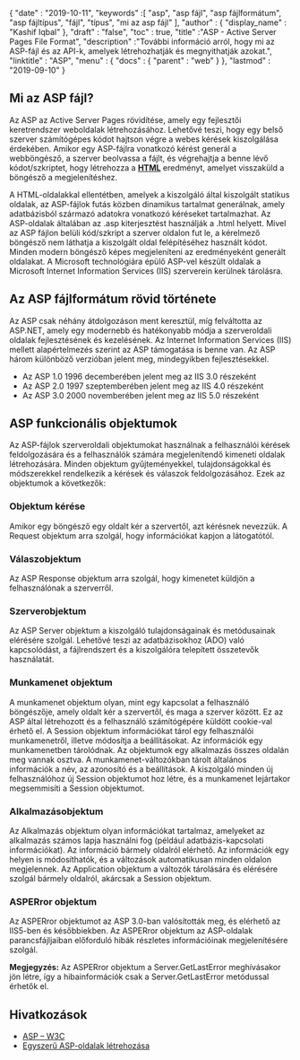 {
  "date" : "2019-10-11",
  "keywords" :[ "asp", "asp fájl", "asp fájlformátum", "asp fájltípus", "fájl", "típus", "mi az asp fájl" ],
  "author" : {
    "display_name" : "Kashif Iqbal"
},
  "draft" : "false",
  "toc" : true,
  "title" :"ASP - Active Server Pages File Format",
  "description" :"További információ arról, hogy mi az ASP-fájl és az API-k, amelyek létrehozhatják és megnyithatják azokat.",
  "linktitle" : "ASP",
  "menu" : {
    "docs" : {
      "parent" : "web"
}
},
  "lastmod" : "2019-09-10"
}

## Mi az ASP fájl?

Az ASP az Active Server Pages rövidítése, amely egy fejlesztői keretrendszer weboldalak létrehozásához. Lehetővé teszi, hogy egy belső szerver számítógépes kódot hajtson végre a webes kérések kiszolgálása érdekében. Amikor egy ASP-fájlra vonatkozó kérést generál a webböngésző, a szerver beolvassa a fájlt, és végrehajtja a benne lévő kódot/szkriptet, hogy létrehozza a **[HTML](/hu/web/html/)** eredményt, amelyet visszaküld a böngésző a megjelenítéshez.

A HTML-oldalakkal ellentétben, amelyek a kiszolgáló által kiszolgált statikus oldalak, az ASP-fájlok futás közben dinamikus tartalmat generálnak, amely adatbázisból származó adatokra vonatkozó kéréseket tartalmazhat. Az ASP-oldalak általában az .asp kiterjesztést használják a .html helyett. Mivel az ASP fájlon belüli kód/szkript a szerver oldalon fut le, a kérelmező böngésző nem láthatja a kiszolgált oldal felépítéséhez használt kódot. Minden modern böngésző képes megjeleníteni az eredményeként generált oldalakat. A Microsoft technológiára épülő ASP-vel készült oldalak a Microsoft Internet Information Services (IIS) szerverein kerülnek tárolásra.

## Az ASP fájlformátum rövid története
Az ASP csak néhány átdolgozáson ment keresztül, míg felváltotta az ASP.NET, amely egy modernebb és hatékonyabb módja a szerveroldali oldalak fejlesztésének és kezelésének. Az Internet Information Services (IIS) mellett alapértelmezés szerint az ASP támogatása is benne van. Az ASP három különböző verzióban jelent meg, mindegyikben fejlesztésekkel.

* Az ASP 1.0 1996 decemberében jelent meg az IIS 3.0 részeként
* Az ASP 2.0 1997 szeptemberében jelent meg az IIS 4.0 részeként
* Az ASP 3.0 2000 novemberében jelent meg az IIS 5.0 részeként

## ASP funkcionális objektumok

Az ASP-fájlok szerveroldali objektumokat használnak a felhasználói kérések feldolgozására és a felhasználók számára megjelenítendő kimeneti oldalak létrehozására. Minden objektum gyűjteményekkel, tulajdonságokkal és módszerekkel rendelkezik a kérések és válaszok feldolgozásához. Ezek az objektumok a következők:

### Objektum kérése

Amikor egy böngésző egy oldalt kér a szervertől, azt kérésnek nevezzük. A Request objektum arra szolgál, hogy információkat kapjon a látogatótól.

### Válaszobjektum

Az ASP Response objektum arra szolgál, hogy kimenetet küldjön a felhasználónak a szerverről.

### Szerverobjektum

Az ASP Server objektum a kiszolgáló tulajdonságainak és metódusainak elérésére szolgál. Lehetővé teszi az adatbázisokhoz (ADO) való kapcsolódást, a fájlrendszert és a kiszolgálóra telepített összetevők használatát.

### Munkamenet objektum

A munkamenet objektum olyan, mint egy kapcsolat a felhasználó böngészője, amely oldalt kér a szervertől, és maga a szerver között. Ez az ASP által létrehozott és a felhasználó számítógépére küldött cookie-val érhető el. A Session objektum információkat tárol egy felhasználói munkamenetről, illetve módosítja a beállításokat. Az információk egy munkamenetben tárolódnak. Az objektumok egy alkalmazás összes oldalán meg vannak osztva. A munkamenet-változókban tárolt általános információk a név, az azonosító és a beállítások. A kiszolgáló minden új felhasználóhoz új Session objektumot hoz létre, és a munkamenet lejártakor megsemmisíti a Session objektumot.

### Alkalmazásobjektum

Az Alkalmazás objektum olyan információkat tartalmaz, amelyeket az alkalmazás számos lapja használni fog (például adatbázis-kapcsolati információkat). Az információ bármely oldalról elérhető. Az információk egy helyen is módosíthatók, és a változások automatikusan minden oldalon megjelennek. Az Application objektum a változók tárolására és elérésére szolgál bármely oldalról, akárcsak a Session objektum.

### ASPERror objektum

Az ASPERror objektumot az ASP 3.0-ban valósították meg, és elérhető az IIS5-ben és későbbiekben. Az ASPERror objektum az ASP-oldalak parancsfájljaiban előforduló hibák részletes információinak megjelenítésére szolgál.

**Megjegyzés:** Az ASPERror objektum a Server.GetLastError meghívásakor jön létre, így a hibainformációk csak a Server.GetLastError metódussal érhetők el.

## Hivatkozások

* [ASP – W3C](https://www.w3schools.com/asp/default.asp)
* [Egyszerű ASP-oldalak létrehozása](https://learn.microsoft.com/en-us/previous-versions/iis/6.0-sdk/ms524741(v=vs.90))

